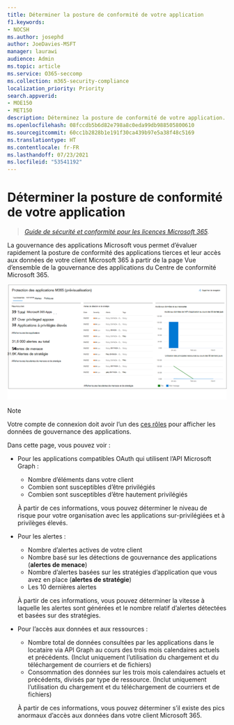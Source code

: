 ```yaml
---
title: Déterminer la posture de conformité de votre application
f1.keywords:
- NOCSH
ms.author: josephd
author: JoeDavies-MSFT
manager: laurawi
audience: Admin
ms.topic: article
ms.service: O365-seccomp
ms.collection: m365-security-compliance
localization_priority: Priority
search.appverid:
- MOE150
- MET150
description: Déterminez la posture de conformité de votre application.
ms.openlocfilehash: 08fccdb5b6d82e798a8c0eda99db988505800610
ms.sourcegitcommit: 60cc1b2828b1e191f30ca439b97e5a38f48c5169
ms.translationtype: HT
ms.contentlocale: fr-FR
ms.lasthandoff: 07/23/2021
ms.locfileid: "53541192"
---
```

# <a name="determine-your-app-compliance-posture"></a>Déterminer la posture de conformité de votre application

>*[Guide de sécurité et conformité pour les licences Microsoft 365](https://aka.ms/ComplianceSD).*

La gouvernance des applications Microsoft vous permet d’évaluer rapidement la posture de conformité des applications tierces et leur accès aux données de votre client Microsoft 365 à partir de la page Vue d’ensemble de la gouvernance des applications du Centre de conformité Microsoft 365.

![Page vue d’ensemble de la gouvernance des applications dans le Centre de conformité Microsoft 365](..\media\manage-app-protection-governance\mapg-cc-overview.png)

>[!Note]
> Votre compte de connexion doit avoir l’un des [ces rôles](app-governance-get-started.md#administrator-roles) pour afficher les données de gouvernance des applications.
>

Dans cette page, vous pouvez voir :

- Pour les applications compatibles OAuth qui utilisent l’API Microsoft Graph :

  - Nombre d’éléments dans votre client
  - Combien sont susceptibles d’être privilégiés
  - Combien sont susceptibles d’être hautement privilégiés

  À partir de ces informations, vous pouvez déterminer le niveau de risque pour votre organisation avec les applications sur-privilégiées et à privilèges élevés.

- Pour les alertes :

  - Nombre d’alertes actives de votre client
  - Nombre basé sur les détections de gouvernance des applications (**alertes de menace**)
  - Nombre d’alertes basées sur les stratégies d’application que vous avez en place (**alertes de stratégie**)
  - Les 10 dernières alertes

  À partir de ces informations, vous pouvez déterminer la vitesse à laquelle les alertes sont générées et le nombre relatif d’alertes détectées et basées sur des stratégies.

- Pour l’accès aux données et aux ressources :

  - Nombre total de données consultées par les applications dans le locataire via API Graph au cours des trois mois calendaires actuels et précédents. (Inclut uniquement l’utilisation du chargement et du téléchargement de courriers et de fichiers)
  - Consommation des données sur les trois mois calendaires actuels et précédents, divisés par type de ressource. (Inclut uniquement l’utilisation du chargement et du téléchargement de courriers et de fichiers)

  À partir de ces informations, vous pouvez déterminer s’il existe des pics anormaux d’accès aux données dans votre client Microsoft 365.
